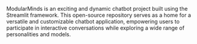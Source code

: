 ModularMinds is an exciting and dynamic chatbot project built using the Streamlit framework. This open-source repository serves as a home for a versatile and customizable chatbot application, empowering users to participate in interactive conversations while exploring a wide range of personalities and models.